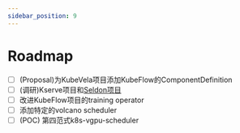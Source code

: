 ```yaml
---
sidebar_position: 9
---
```


# Roadmap

- [ ] (Proposal)为KubeVela项目添加KubeFlow的ComponentDefinition
- [ ] (调研)Kserve项目和[Seldon项目](https://github.com/SeldonIO)
- [ ] 改进KubeFlow项目的training operator
- [ ] 添加特定的volcano scheduler
- [ ] (POC) 第四范式k8s-vgpu-scheduler